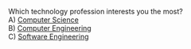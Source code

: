 Which technology profession interests you the most?    
A) [Computer Science](../technology/computer-science.md)    
B) [Computer Engineering](/technology/computer-engineering)    
C) [Software Engineering](/technology/software-engineering)    
